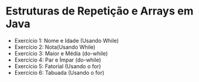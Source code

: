 #  Estruturas de Repetição e Arrays em Java

- Exercício 1: Nome e Idade (Usando While)
- Exercício 2: Nota(Usando While)
- Exercício 3: Maior e Média (do-while)
- Exercício 4: Par e Ímpar (do-while)
- Exercício 5: Fatorial (Usando o for)
- Exercício 6: Tabuada (Usando o for)
